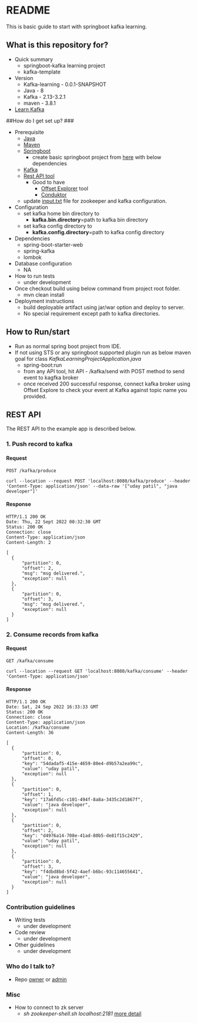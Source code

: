 # README #

This is basic guide to start with springboot kafka learning.

## What is this repository for? ###

* Quick summary
  * springboot-kafka learning project
  * kafka-template
* Version 
  * Kafka-learning - 0.0.1-SNAPSHOT
  * Java - 8
  * Kafka - 2.13-3.2.1
  * maven - 3.8.1
* [Learn Kafka](https://bitbucket.org/patiludayk/kafka-basics/)

##How do I get set up? ###

* Prerequisite 
  * [Java](https://www.oracle.com/uk/java/technologies/javase/javase8-archive-downloads.html)
  * [Maven](https://maven.apache.org/download.cgi)
  * [Springboot](https://spring.io)
    * create basic springboot project from [here](https://start.spring.io) with below dependencies 
  * [Kafka](https://kafka.apache.org/downloads)
  * [Rest API tool](https://www.postman.com/downloads/)
    * Good to have
      * [Offset Explorer](https://www.kafkatool.com/download.html) tool
      * [Conduktor](https://www.conduktor.io)
  * update [input.txt](src/main/resources/scripts/input.txt) file for zookeeper and kafka configuration.
* Configuration
  * set kafka home bin directory to 
    * **kafka.bin.directory**=path to kafka bin directory
  * set kafka config directory to 
    * **kafka.config.directory**=path to kafka config directory
* Dependencies
  * spring-boot-starter-web
  * spring-kafka
  * lombok
* Database configuration
  * NA
* How to run tests
  * under development
* Once checkout build using below command from project root folder.
  * mvn clean install
* Deployment instructions
  * build deployable artifact using jar/war option and deploy to server.
  * No special requirement except path to kafka directories.

## How to Run/start 
* Run as normal spring boot project from IDE.
* If not using STS or any springboot supported plugin run as below maven goal for class _KafkaLearningProjectApplication.java_
  * spring-boot:run
  * from any API tool, hit API - /kafka/send with POST method to send event to kagfka broker
  * once received 200 successful response, connect kafka broker using Offset Explore to check your event at Kafka against topic name you provided.

## REST API
The REST API to the example app is described below.

### 1. Push record to kafka
#### Request
`POST /kafka/produce`

    curl --location --request POST 'localhost:8080/kafka/produce' --header 'Content-Type: application/json' --data-raw '["uday patil", "java developer"]'

#### Response

    HTTP/1.1 200 OK
    Date: Thu, 22 Sept 2022 00:32:30 GMT
    Status: 200 OK
    Connection: close
    Content-Type: application/json
    Content-Length: 2

    [
      {
          "partition": 0,
          "offset": 2,
          "msg": "msg delivered.",
          "exception": null
      },
      {
          "partition": 0,
          "offset": 3,
          "msg": "msg delivered.",
          "exception": null
      }
    ]

### 2. Consume records from kafka

#### Request

`GET /kafka/consume`

    curl --location --request GET 'localhost:8080/kafka/consume' --header 'Content-Type: application/json'

#### Response

    HTTP/1.1 200 OK
    Date: Sat, 24 Sep 2022 16:33:33 GMT
    Status: 200 OK
    Connection: close
    Content-Type: application/json
    Location: /kafka/consume
    Content-Length: 36

    [
      {
          "partition": 0,
          "offset": 0,
          "key": "54dadaf5-415e-4659-80e4-d9b57a2ea99c",
          "value": "uday patil",
          "exception": null
      },
      {
          "partition": 0,
          "offset": 1,
          "key": "17a6fd5c-c101-494f-8a8a-3435c2d1867f",
          "value": "java developer",
          "exception": null
      },
      {
          "partition": 0,
          "offset": 2,
          "key": "d4976a14-708e-41ad-80b5-de81f15c2429",
          "value": "uday patil",
          "exception": null
      },
      {
          "partition": 0,
          "offset": 3,
          "key": "f4dbd8bd-5f42-4aef-b6bc-93c114655641",
          "value": "java developer",
          "exception": null
      }
    ]


### Contribution guidelines ###

* Writing tests
  * under development
* Code review
  * under development
* Other guidelines
  * under development

### Who do I talk to? ###

* Repo [owner](https://www.linkedin.com/in/patiludayk/) or [admin](https://www.linkedin.com/in/patiludayk/)

### Misc
* How to connect to zk server
  * _sh zookeeper-shell.sh localhost:2181_ [more detail](https://zookeeper.apache.org/doc/r3.3.3/zookeeperStarted.html)
